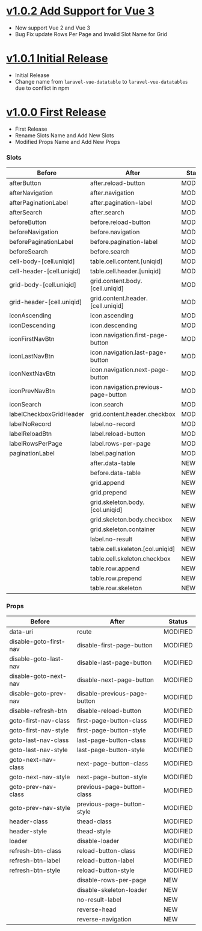 # [v1.0.2 Add Support for Vue 3](https://github.com/razztyfication/laravue-datatable/tree/master)

- Now support Vue 2 and Vue 3
- Bug Fix update Rows Per Page and Invalid Slot Name for Grid
 
# [v1.0.1 Initial Release](https://github.com/razztyfication/laravue-datatable/tree/v1.0.1)

- Initial Release
- Change name from `laravel-vue-datatable` to `laravel-vue-datatables` due to conflict in npm

# [v1.0.0 First Release](https://github.com/razztyfication/laravel-vue-datatable/tree/v1.0.0)

- First Release
- Rename Slots Name and Add New Slots
- Modified Props Name and Add New Props

### Slots

| Before | After | Status |
| --- | --- | --- |
| afterButton | after.reload-button | MODIFIED |
| afterNavigation | after.navigation | MODIFIED |
| afterPaginationLabel | after.pagination-label | MODIFIED |
| afterSearch | after.search | MODIFIED |
| beforeButton | before.reload-button | MODIFIED |
| beforeNavigation | before.navigation | MODIFIED |
| beforePaginationLabel | before.pagination-label | MODIFIED |
| beforeSearch | before.search | MODIFIED |
| cell-body-[cell.uniqid] | table.cell.content.[uniqid] | MODIFIED |
| cell-header-[cell.uniqid] | table.cell.header.[uniqid] | MODIFIED |
| grid-body-[cell.uniqid] | grid.content.body.[cell.uniqid] | MODIFIED |
| grid-header-[cell.uniqid]  | grid.content.header.[cell.uniqid] | MODIFIED |
| iconAscending | icon.ascending | MODIFIED |
| iconDescending | icon.descending | MODIFIED |
| iconFirstNavBtn | icon.navigation.first-page-button | MODIFIED |
| iconLastNavBtn | icon.navigation.last-page-button | MODIFIED |
| iconNextNavBtn | icon.navigation.next-page-button | MODIFIED |
| iconPrevNavBtn | icon.navigation.previous-page-button | MODIFIED |
| iconSearch | icon.search | MODIFIED |
| labelCheckboxGridHeader | grid.content.header.checkbox | MODIFIED |
| labelNoRecord | label.no-record | MODIFIED |
| labelReloadBtn | label.reload-button | MODIFIED |
| labelRowsPerPage | label.rows-per-page | MODIFIED |
| paginationLabel | label.pagination | MODIFIED |
| | after.data-table | NEW |
| | before.data-table | NEW |
| | grid.append | NEW |
| | grid.prepend | NEW |
| | grid.skeleton.body.[col.uniqid] | NEW |
| | grid.skeleton.body.checkbox | NEW |
| | grid.skeleton.container | NEW |
| | label.no-result | NEW |
| | table.cell.skeleton.[col.uniqid] | NEW |
| | table.cell.skeleton.checkbox | NEW |
| | table.row.append | NEW |
| | table.row.prepend | NEW |
| | table.row.skeleton | NEW |

### Props

| Before | After | Status |
| --- | --- | --- |
| data-uri | route | MODIFIED |
| disable-goto-first-nav | disable-first-page-button | MODIFIED |
| disable-goto-last-nav | disable-last-page-button | MODIFIED |
| disable-goto-next-nav | disable-next-page-button | MODIFIED |
| disable-goto-prev-nav | disable-previous-page-button | MODIFIED |
| disable-refresh-btn | disable-reload-button | MODIFIED |
| goto-first-nav-class | first-page-button-class | MODIFIED |
| goto-first-nav-style | first-page-button-style | MODIFIED |
| goto-last-nav-class | last-page-button-class | MODIFIED |
| goto-last-nav-style | last-page-button-style | MODIFIED |
| goto-next-nav-class | next-page-button-class | MODIFIED |
| goto-next-nav-style | next-page-button-style | MODIFIED |
| goto-prev-nav-class | previous-page-button-class | MODIFIED |
| goto-prev-nav-style | previous-page-button-style | MODIFIED |
| header-class | thead-class | MODIFIED |
| header-style | thead-style | MODIFIED |
| loader | disable-loader | MODIFIED |
| refresh-btn-class | reload-button-class | MODIFIED |
| refresh-btn-label | reload-button-label | MODIFIED |
| refresh-btn-style | reload-button-style | MODIFIED |
| | disable-rows-per-page | NEW |
| | disable-skeleton-loader | NEW |
| | no-result-label | NEW |
| | reverse-head | NEW |
| | reverse-navigation | NEW |